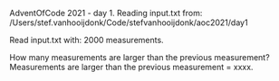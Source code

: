 AdventOfCode 2021 - day 1.
Reading input.txt from: /Users/stef.vanhooijdonk/Code/stefvanhooijdonk/aoc2021/day1

Read input.txt with: 2000 measurements.

How many measurements are larger than the previous measurement?
Measurements are larger than the previous measurement = xxxx.
